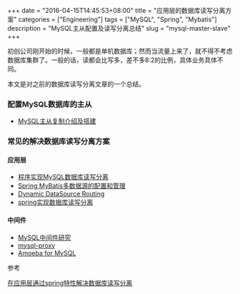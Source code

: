 +++
date = "2016-04-15T14:45:53+08:00"
title = "应用层的数据库读写分离方案"
categories = ["Engineering"]
tags = ["MySQL", "Spring", "Mybatis"]
description = "MySQL主从配置及读写分离总结"
slug = "mysql-master-slave"
+++

初创公司刚开始的时候，一般都是单机数据库；然而当流量上来了，就不得不考虑数据库集群了。一般的话，读都会比写多，差不多8:2的比例，具体业务具体不同。

本文是对之前的数据库读写分离文章的一个总结。

### 配置MySQL数据库的主从

* [MySQL主从复制介绍及搭建](/blog/mysql-master-slave-replication/)
 
### 常见的解决数据库读写分离方案

#### 应用层

* [程序实现MySQL数据库读写分离](/blog/spring-mybatis-mysql-seperate-master-and-slave/)
* [Spring MyBatis多数据源的配置和管理](/blog/spring-mybatis-mysql-multiply-data-source/)
* [Dynamic DataSource Routing](https://spring.io/blog/2007/01/23/dynamic-datasource-routing)
* [spring实现数据库读写分离](http://neoremind.net/2011/06/spring实现数据库读写分离)
 
#### 中间件

* [MySQL中间件研究](http://www.guokr.com/blog/475765/)
* [mysql-proxy](http://hi.baidu.com/geshuai2008/item/0ded5389c685645f850fab07)
* [Amoeba for MySQL](https://segmentfault.com/a/1190000003767988)

参考

[在应用层通过spring特性解决数据库读写分离](http://jinnianshilongnian.iteye.com/blog/1720618)